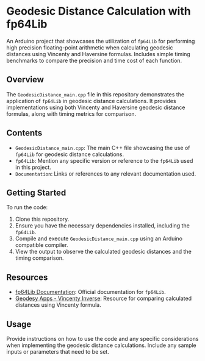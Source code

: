 # Geodesic Distance Calculation with fp64Lib

An Arduino project that showcases the utilization of `fp64Lib` for performing high precision floating-point arithmetic when calculating geodesic distances using Vincenty and Haversine formulas. Includes simple timing benchmarks to compare the precision and time cost of each function.

## Overview

The `GeodesicDistance_main.cpp` file in this repository demonstrates the application of `fp64Lib` in geodesic distance calculations. It provides implementations using both Vincenty and Haversine geodesic distance formulas, along with timing metrics for comparison.

## Contents

- `GeodesicDistance_main.cpp`: The main C++ file showcasing the use of `fp64Lib` for geodesic distance calculations.
- `fp64Lib`: Mention any specific version or reference to the `fp64Lib` used in this project.
- `Documentation`: Links or references to any relevant documentation used.

## Getting Started

To run the code:
1. Clone this repository.
2. Ensure you have the necessary dependencies installed, including the `fp64Lib`.
3. Compile and execute `GeodesicDistance_main.cpp` using an Arduino compatible compiler.
4. View the output to observe the calculated geodesic distances and the timing comparison.

## Resources

- [fp64Lib Documentation](https://fp64lib.org/): Official documentation for `fp64Lib`.
- [Geodesy Apps - Vincenty Inverse](https://geodesyapps.ga.gov.au/vincenty-inverse): Resource for comparing calculated distances using Vincenty formula.

## Usage

Provide instructions on how to use the code and any specific considerations when implementing the geodesic distance calculations. Include any sample inputs or parameters that need to be set.
